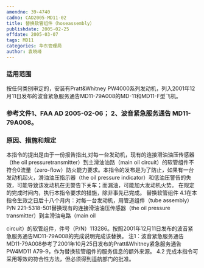 ```yaml
---
amendno: 39-4740
cadno: CAD2005-MD11-02
title: 替换软管组件（hoseassembly）
publishdate: 2005-02-25
effdate: 2005-03-07
tags: MD11
categories: 华东管理局
author: 袁晓峰
---
```


### 适用范围 
按任何类别审定的，安装有Pratt&Whitney PW4000系列发动机，列入2001年12月11日发布的波音紧急服务通告MD11-79A008的MD-11和MD11-F型飞机。

### 参考文件1、FAA AD 2005-02-06； 2、波音紧急服务通告 MD11-79A008。

### 原因、措施和规定 
本指令的提出是由于一份报告指出,对每一台发动机，现有的连接滑油油压传感器（the oil pressuretransmitter）到主滑油油路（main oil circuit）的软管组件不符合0流量（zero-flow）防火能力要求。本指令的发布是为了防止，如果有一台发动机起火，滑油油压指示器（the oil pressure indicator）和低油压警告的失效，可能导致该发动机在无警告下关车；而漏油，可能加大发动机火势。
在规定的完成时间内，执行本指令要求的措施，除非事先已完成。
替换软管组件
4.1在本指令生效之日后十八个月内：对每一台发动机，用管道组件（tube assembly）P/N 221-5318-501替换现有的连接滑油油压传感器（the oil pressure transmitter）到主滑油电路（main oil 
     
circuit）的软管组件，件号（P/N）113286。按照2001年12月11日发布的波音紧急服务通告MD11-79A008的完成说明完成该替换。 
注1：波音紧急服务通告MD11-79A008参考了2001年10月25日发布的Pratt&Whitney紧急服务通告PW4MD11 A79-9，作为替换软管组件的服务信息的额外来源。 
4.2 完成本指令可采用等效的符合性方法，但必须得到适航部门的批准。
